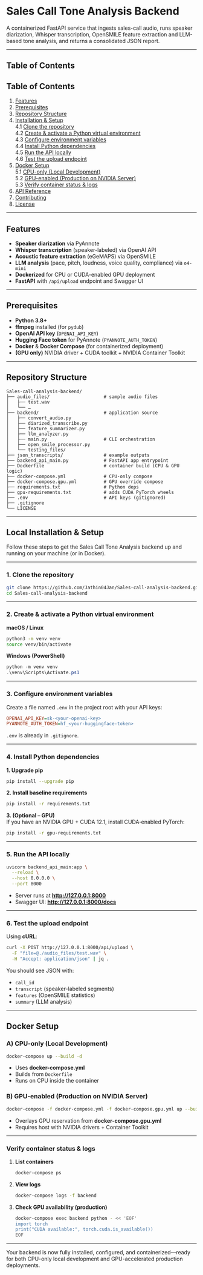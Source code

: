 # Sales Call Tone Analysis Backend

A containerized FastAPI service that ingests sales-call audio, runs speaker diarization, Whisper transcription, OpenSMILE feature extraction and LLM-based tone analysis, and returns a consolidated JSON report.

---

## Table of Contents

## Table of Contents

1. [Features](#features)  
2. [Prerequisites](#prerequisites)  
3. [Repository Structure](#repository-structure)  
4. [Installation & Setup](#installation--setup)  
   4.1 [Clone the repository](#clone-the-repository)  
   4.2 [Create & activate a Python virtual environment](#create--activate-a-python-virtual-environment)  
   4.3 [Configure environment variables](#configure-environment-variables)  
   4.4 [Install Python dependencies](#install-python-dependencies)  
   4.5 [Run the API locally](#run-the-api-locally)  
   4.6 [Test the upload endpoint](#test-the-upload-endpoint)  
5. [Docker Setup](#docker-setup)  
   5.1 [CPU-only (Local Development)](#cpu-only-local-development)  
   5.2 [GPU-enabled (Production on NVIDIA Server)](#gpu-enabled-production-on-nvidia-server)  
   5.3 [Verify container status & logs](#verify-container-status--logs)  
6. [API Reference](#api-reference)  
7. [Contributing](#contributing)  
8. [License](#license)   

---

## Features

- **Speaker diarization** via PyAnnote  
- **Whisper transcription** (speaker-labeled) via OpenAI API  
- **Acoustic feature extraction** (eGeMAPS) via OpenSMILE  
- **LLM analysis** (pace, pitch, loudness, voice quality, compliance) via `o4-mini`  
- **Dockerized** for CPU or CUDA-enabled GPU deployment  
- **FastAPI** with `/api/upload` endpoint and Swagger UI  

---

## Prerequisites

- **Python 3.8+**  
- **ffmpeg** installed (for `pydub`)  
- **OpenAI API key** (`OPENAI_API_KEY`)  
- **Hugging Face token** for PyAnnote (`PYANNOTE_AUTH_TOKEN`)  
- **Docker** & **Docker Compose** (for containerized deployment)  
- **(GPU only)** NVIDIA driver + CUDA toolkit + NVIDIA Container Toolkit  

---

## Repository Structure

```text
Sales-call-analysis-backend/
├── audio_files/                    # sample audio files
│   ├── test.wav
│   └── …
├── backend/                        # application source
│   ├── convert_audio.py
│   ├── diarized_transcribe.py
│   ├── feature_summarizer.py
│   ├── llm_analyzer.py
│   ├── main.py                     # CLI orchestration
│   ├── open_smile_processor.py
│   └── testing_files/
├── json_transcripts/               # example outputs
├── backend_api_main.py             # FastAPI app entrypoint
├── Dockerfile                      # container build (CPU & GPU logic)
├── docker-compose.yml              # CPU‐only compose
├── docker-compose.gpu.yml          # GPU override compose
├── requirements.txt                # Python deps
├── gpu-requirements.txt            # adds CUDA PyTorch wheels
├── .env                            # API keys (gitignored)
├── .gitignore
└── LICENSE
```

---

## Local Installation & Setup

Follow these steps to get the Sales Call Tone Analysis backend up and running on your machine (or in Docker).  

---

### 1. Clone the repository

```bash
git clone https://github.com/Jathin04Jan/Sales-call-analysis-backend.git
cd Sales-call-analysis-backend
```

---

### 2. Create & activate a Python virtual environment

**macOS / Linux**  
```bash
python3 -m venv venv
source venv/bin/activate
```

**Windows (PowerShell)**  
```powershell
python -m venv venv
.\venv\Scripts\Activate.ps1
```

---

### 3. Configure environment variables

Create a file named `.env` in the project root with your API keys:

```ini
OPENAI_API_KEY=sk-<your-openai-key>
PYANNOTE_AUTH_TOKEN=hf_<your-huggingface-token>
```

`.env` is already in `.gitignore`.

---

### 4. Install Python dependencies

**1. Upgrade pip**  
```bash
pip install --upgrade pip
```

**2. Install baseline requirements**  
```bash
pip install -r requirements.txt
```

**3. (Optional – GPU)**  
If you have an NVIDIA GPU + CUDA 12.1, install CUDA‐enabled PyTorch:
```bash
pip install -r gpu-requirements.txt
```

---

### 5. Run the API locally

```bash
uvicorn backend_api_main:app \
  --reload \
  --host 0.0.0.0 \
  --port 8000
```

- Server runs at **http://127.0.0.1:8000**  
- Swagger UI: **http://127.0.0.1:8000/docs**

---

### 6. Test the upload endpoint

Using **cURL**:
```bash
curl -X POST http://127.0.0.1:8000/api/upload \
  -F "file=@./audio_files/test.wav" \
  -H "Accept: application/json" | jq .
```

You should see JSON with:
- `call_id`  
- `transcript` (speaker-labeled segments)  
- `features` (OpenSMILE statistics)  
- `summary` (LLM analysis)

---

## Docker Setup

### A) CPU-only (Local Development)

```bash
docker-compose up --build -d
```

- Uses **docker-compose.yml**  
- Builds from `Dockerfile`  
- Runs on CPU inside the container  

### B) GPU-enabled (Production on NVIDIA Server)

```bash
docker-compose -f docker-compose.yml -f docker-compose.gpu.yml up --build -d
```

- Overlays GPU reservation from **docker-compose.gpu.yml**  
- Requires host with NVIDIA drivers + Container Toolkit  

---

### Verify container status & logs

1. **List containers**  
   ```bash
   docker-compose ps
   ```

2. **View logs**  
   ```bash
   docker-compose logs -f backend
   ```

3. **Check GPU availability (production)**  
   ```bash
   docker-compose exec backend python - << 'EOF'
   import torch
   print("CUDA available:", torch.cuda.is_available())
   EOF
   ```

---

Your backend is now fully installed, configured, and containerized—ready for both CPU-only local development and GPU-accelerated production deployments.  
